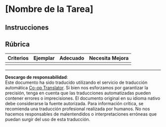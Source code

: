 <!--
CO_OP_TRANSLATOR_METADATA:
{
  "original_hash": "b5f62ec256c7e43e771f0d3b4e1a9130",
  "translation_date": "2025-08-26T15:56:55+00:00",
  "source_file": "lesson-template/assignment.md",
  "language_code": "es"
}
-->
# [Nombre de la Tarea]

## Instrucciones

## Rúbrica

| Criterios | Ejemplar | Adecuado | Necesita Mejora |
| --------- | -------- | -------- | ---------------- |
|           |          |          |                  |

---

**Descargo de responsabilidad**:  
Este documento ha sido traducido utilizando el servicio de traducción automática [Co-op Translator](https://github.com/Azure/co-op-translator). Si bien nos esforzamos por garantizar la precisión, tenga en cuenta que las traducciones automatizadas pueden contener errores o imprecisiones. El documento original en su idioma nativo debe considerarse la fuente autorizada. Para información crítica, se recomienda una traducción profesional realizada por humanos. No nos hacemos responsables de malentendidos o interpretaciones erróneas que puedan surgir del uso de esta traducción.